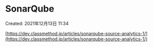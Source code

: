# SonarQube

Created: 2021年12月13日 11:34

[https://dev.classmethod.jp/articles/sonarqube-source-analytics-1/](https://dev.classmethod.jp/articles/sonarqube-source-analytics-1/)